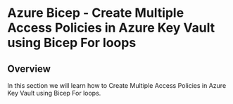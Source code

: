 # Azure Bicep - Create Multiple Access Policies in Azure Key Vault using Bicep For loops

## Overview
In this section we will learn how to Create Multiple Access Policies in Azure Key Vault using Bicep For loops.

